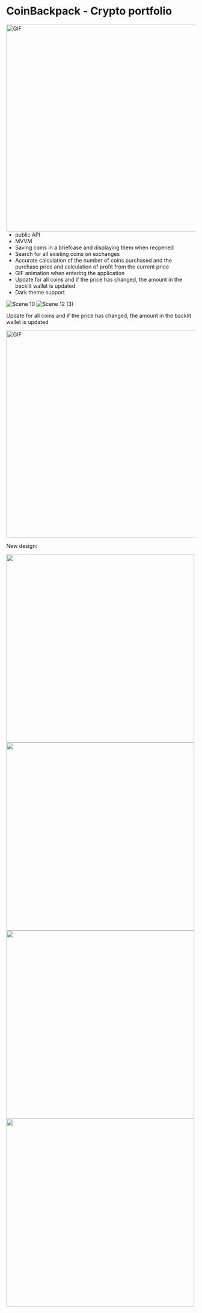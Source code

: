 # CoinBackpack - Crypto portfolio 
<img align="right" alt="GIF" src="https://user-images.githubusercontent.com/108235206/210058001-3178f740-a664-4fdd-a458-f03f9fdb13e8.gif" height="550" />

- public API
- MVVM
- Saving coins in a briefcase and displaying them when reopened
- Search for all existing coins on exchanges
- Accurate calculation of the number of coins purchased and the purchase price and calculation of profit from the current price
- GIF animation when entering the application
- Update for all coins and if the price has changed, the amount in the backlit wallet is updated
- Dark theme support


![Scene 10](https://user-images.githubusercontent.com/108235206/210016556-6af69c6d-d862-418d-9d83-5ac95f6c1ab0.png)
![Scene 12 (3)](https://user-images.githubusercontent.com/108235206/210016559-07dc2f8a-6d2f-42bd-9f84-c4fbda2594e2.png)

Update for all coins and if the price has changed, the amount in the backlit wallet is updated

<img alt="GIF" src="https://user-images.githubusercontent.com/108235206/214097015-20eef952-92e2-4ba6-aa48-0307f0f09901.gif" height="550" />

New design:

<code><img height="500" src="https://user-images.githubusercontent.com/108235206/214099500-bcaee8fe-88f7-40bf-9807-7b2b6be854dd.png"></code>
<code><img height="500" src="https://user-images.githubusercontent.com/108235206/214099510-57836c9e-37dc-45bb-afbc-8e1fdd5f0da0.png"></code>
<code><img height="500" src="https://user-images.githubusercontent.com/108235206/214099513-57eb30a8-407e-44c2-9b0f-dee1695b09b5.png"></code>
<code><img height="500" src="https://user-images.githubusercontent.com/108235206/214099521-7a668780-d151-44b6-bec8-0c4857c31bc9.png"></code>

